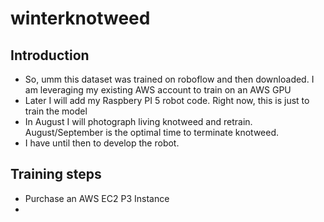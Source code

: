 # winterknotweed
## Introduction 
  - So, umm this dataset was trained on roboflow and then downloaded.  I am leveraging my existing AWS account to train on an AWS GPU
  - Later I will add my Raspbery PI 5 robot code.  Right now, this is just to train the model
  - In August I will photograph living knotweed and retrain. August/September is the optimal time to terminate knotweed.
  - I have until then to develop the robot.
## Training steps
  - Purchase an AWS EC2 P3 Instance
  -  


